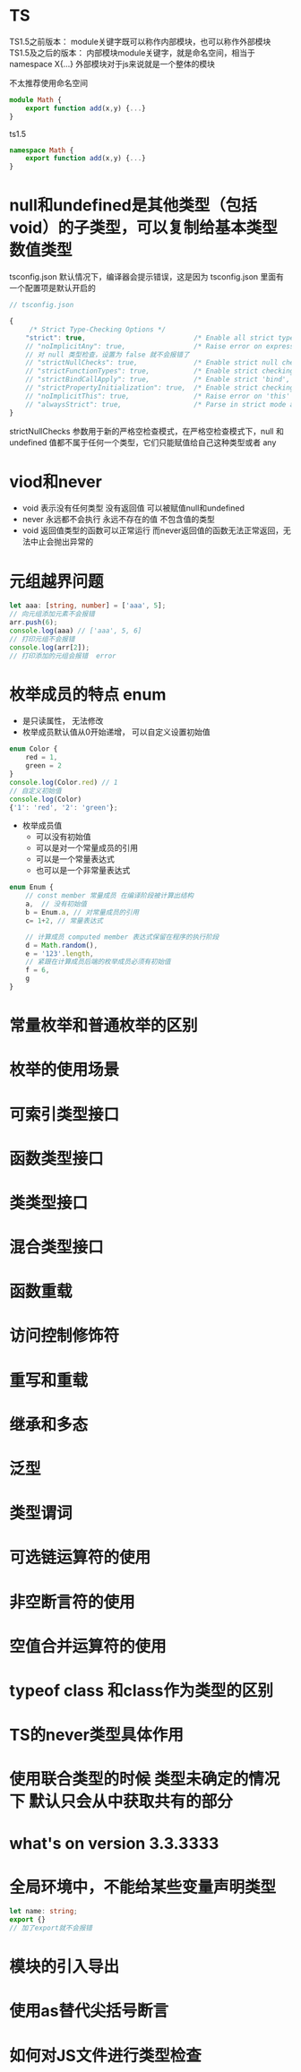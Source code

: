 # TS
TS1.5之前版本： module关键字既可以称作内部模块，也可以称作外部模块
TS1.5及之后的版本： 内部模块module关键字，就是命名空间，相当于namespace X{...} 外部模块对于js来说就是一个整体的模块

不太推荐使用命名空间

```ts
module Math {
    export function add(x,y) {...}
}
```
ts1.5
```ts
namespace Math {
    export function add(x,y) {...}
}
```
# null和undefined是其他类型（包括void）的子类型，可以复制给基本类型 数值类型

tsconfig.json
默认情况下，编译器会提示错误，这是因为 tsconfig.json 里面有一个配置项是默认开启的
```ts
// tsconfig.json 

{
 	 /* Strict Type-Checking Options */
    "strict": true,                           /* Enable all strict type-checking options. */
    // "noImplicitAny": true,                 /* Raise error on expressions and declarations with an implied 'any' type. */
    // 对 null 类型检查，设置为 false 就不会报错了
    // "strictNullChecks": true,              /* Enable strict null checks. */
    // "strictFunctionTypes": true,           /* Enable strict checking of function types. */
    // "strictBindCallApply": true,           /* Enable strict 'bind', 'call', and 'apply' methods on functions. */
    // "strictPropertyInitialization": true,  /* Enable strict checking of property initialization in classes. */
    // "noImplicitThis": true,                /* Raise error on 'this' expressions with an implied 'any' type. */
    // "alwaysStrict": true,                  /* Parse in strict mode and emit "use strict" for each source file. */
}
```

strictNullChecks
参数用于新的严格空检查模式，在严格空检查模式下，null 和 undefined 值都不属于任何一个类型，它们只能赋值给自己这种类型或者 any


# viod和never
- void 表示没有任何类型 没有返回值 可以被赋值null和undefined
- never 永远都不会执行 永远不存在的值 不包含值的类型
- void 返回值类型的函数可以正常运行 而never返回值的函数无法正常返回，无法中止会抛出异常的

# 元组越界问题
```ts
let aaa: [string, number] = ['aaa', 5];
// 向元组添加元素不会报错
arr.push(6);
console.log(aaa) // ['aaa', 5, 6]
// 打印元组不会报错
console.log(arr[2]);
// 打印添加的元组会报错  error

```
# 枚举成员的特点 enum
- 是只读属性， 无法修改
- 枚举成员默认值从0开始递增， 可以自定义设置初始值
```ts
enum Color {
    red = 1,
    green = 2
}
console.log(Color.red) // 1
// 自定义初始值
console.log(Color)
{'1': 'red', '2': 'green'};
```
- 枚举成员值
  - 可以没有初始值
  - 可以是对一个常量成员的引用
  - 可以是一个常量表达式
  - 也可以是一个非常量表达式
```ts
enum Enum {
    // const member 常量成员 在编译阶段被计算出结构
    a,  // 没有初始值
    b = Enum.a, // 对常量成员的引用
    c= 1+2, // 常量表达式

    // 计算成员 computed member 表达式保留在程序的执行阶段
    d = Math.random(),
    e = '123'.length,
    // 紧跟在计算成员后端的枚举成员必须有初始值
    f = 6,
    g
}
```
# 常量枚举和普通枚举的区别
# 枚举的使用场景
# 可索引类型接口
# 函数类型接口
# 类类型接口
# 混合类型接口
# 函数重载
# 访问控制修饰符
# 重写和重载
# 继承和多态
# 泛型
# 类型谓词
# 可选链运算符的使用
# 非空断言符的使用
# 空值合并运算符的使用
# typeof class 和class作为类型的区别
# TS的never类型具体作用
# 使用联合类型的时候 类型未确定的情况下 默认只会从中获取共有的部分
# what's on version 3.3.3333
# 全局环境中，不能给某些变量声明类型
```ts
let name: string;
export {}
// 加了export就不会报错
```
# 模块的引入导出
# 使用as替代尖括号断言
# 如何对JS文件进行类型检查